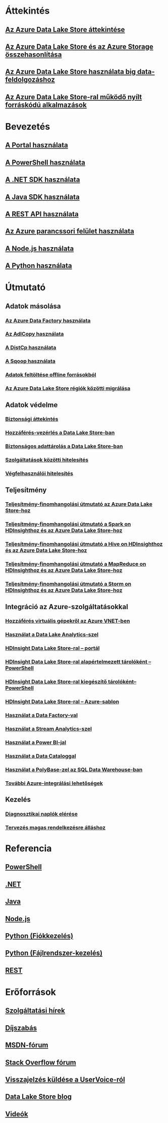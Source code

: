 # Áttekintés
## [Az Azure Data Lake Store áttekintése](data-lake-store-overview.md)
## [Az Azure Data Lake Store és az Azure Storage összehasonlítása](data-lake-store-comparison-with-blob-storage.md)
## [Az Azure Data Lake Store használata big data-feldolgozáshoz](data-lake-store-data-scenarios.md)
## [Az Azure Data Lake Store-ral működő nyílt forráskódú alkalmazások](data-lake-store-compatible-oss-other-applications.md)

# Bevezetés
## [A Portal használata](data-lake-store-get-started-portal.md)
## [A PowerShell használata](data-lake-store-get-started-powershell.md)
## [A .NET SDK használata](data-lake-store-get-started-net-sdk.md)
## [A Java SDK használata](data-lake-store-get-started-java-sdk.md)
## [A REST API használata](data-lake-store-get-started-rest-api.md)
## [Az Azure parancssori felület használata](data-lake-store-get-started-cli.md)
## [A Node.js használata](data-lake-store-manage-use-nodejs.md)
## [A Python használata](data-lake-store-get-started-python.md)

# Útmutató
## Adatok másolása
### [Az Azure Data Factory használata](../data-factory/data-factory-azure-datalake-connector.md)
### [Az AdlCopy használata](data-lake-store-copy-data-azure-storage-blob.md)
### [A DistCp használata](data-lake-store-copy-data-wasb-distcp.md)
### [A Sqoop használata](data-lake-store-data-transfer-sql-sqoop.md)
### [Adatok feltöltése offline forrásokból](data-lake-store-offline-bulk-data-upload.md)
### [Az Azure Data Lake Store régiók közötti migrálása](data-lake-store-migration-cross-region.md)

## Adatok védelme
### [Biztonsági áttekintés](data-lake-store-security-overview.md)
### [Hozzáférés-vezérlés a Data Lake Store-ban](data-lake-store-access-control.md)
### [Biztonságos adattárolás a Data Lake Store-ban](data-lake-store-secure-data.md)
### [Szolgáltatások közötti hitelesítés](data-lake-store-authenticate-using-active-directory.md)
### [Végfelhasználói hitelesítés](data-lake-store-end-user-authenticate-using-active-directory.md)

## Teljesítmény
### [Teljesítmény-finomhangolási útmutató az Azure Data Lake Store-hoz](data-lake-store-performance-tuning-guidance.md)
### [Teljesítmény-finomhangolási útmutató a Spark on HDInsighthoz és az Azure Data Lake Store-hoz](data-lake-store-performance-tuning-spark.md)
### [Teljesítmény-finomhangolási útmutató a Hive on HDInsighthoz és az Azure Data Lake Store-hoz](data-lake-store-performance-tuning-hive.md)
### [Teljesítmény-finomhangolási útmutató a MapReduce on HDInsighthoz és az Azure Data Lake Store-hoz](data-lake-store-performance-tuning-mapreduce.md)
### [Teljesítmény-finomhangolási útmutató a Storm on HDInsighthoz és az Azure Data Lake Store-hoz](data-lake-store-performance-tuning-storm.md)

## Integráció az Azure-szolgáltatásokkal
### [Hozzáférés virtuális gépekről az Azure VNET-ben](data-lake-store-connectivity-from-vnets.md)
### [Használat a Data Lake Analytics-szel](../data-lake-analytics/data-lake-analytics-get-started-portal.md)
### [HDInsight Data Lake Store-ral – portál](data-lake-store-hdinsight-hadoop-use-portal.md)
### [HDInsight Data Lake Store-ral alapértelmezett tárolóként – PowerShell](data-lake-store-hdinsight-hadoop-use-powershell-for-default-storage.md)
### [HDInsight Data Lake Store-ral kiegészítő tárolóként– PowerShell](data-lake-store-hdinsight-hadoop-use-powershell.md)
### [HDInsight Data Lake Store-ral – Azure-sablon](data-lake-store-hdinsight-hadoop-use-resource-manager-template.md)
### [Használat a Data Factory-val](../data-factory/data-factory-azure-datalake-connector.md)
### [Használat a Stream Analytics-szel](data-lake-store-stream-analytics.md)
### [Használat a Power BI-jal](data-lake-store-power-bi.md)
### [Használat a Data Cataloggal](data-lake-store-with-data-catalog.md)
### [Használat a PolyBase-zel az SQL Data Warehouse-ban](../sql-data-warehouse/sql-data-warehouse-load-from-azure-data-lake-store.md)
### [További Azure-integrálási lehetőségek](data-lake-store-integrate-with-other-services.md)

## Kezelés
### [Diagnosztikai naplók elérése](data-lake-store-diagnostic-logs.md)
### [Tervezés magas rendelkezésre álláshoz](data-lake-store-troubleshooting-guidance.md)

# Referencia
## [PowerShell](/powershell/resourcemanager/azurerm.datalakestore/v3.1.0/azurerm.datalakestore)
## [.NET](https://docs.microsoft.com/en-us/dotnet/api/microsoft.azure.management.datalake.store)
## [Java](/java/api/com.microsoft.azure.datalake.store)
## [Node.js](https://www.npmjs.com/package/azure-arm-datalake-store)
## [Python (Fiókkezelés)](http://azure-sdk-for-python.readthedocs.io/en/latest/sample_azure-mgmt-datalake-store.html)
## [Python (Fájlrendszer-kezelés)](http://azure-datalake-store.readthedocs.io/en/latest)
## [REST](/rest/api/datalakestore)

# Erőforrások
## [Szolgáltatási hírek](https://azure.microsoft.com/updates/?product=data-lake-store)
## [Díjszabás](https://azure.microsoft.com/pricing/details/data-lake-store/)
## [MSDN-fórum](https://social.msdn.microsoft.com/Forums/en-US/home?forum=AzureDataLake)
## [Stack Overflow fórum](http://stackoverflow.com/questions/tagged/azure-data-lake)
## [Visszajelzés küldése a UserVoice-ról](https://feedback.azure.com/forums/327234-data-lake)
## [Data Lake Store blog](https://blogs.msdn.microsoft.com/azuredatalake/)
## [Videók](https://azure.microsoft.com/documentation/videos/index/?services=data-lake-store)
